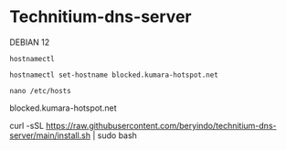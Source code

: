 # Technitium-dns-server
DEBIAN 12

```
hostnamectl
```
```
hostnamectl set-hostname blocked.kumara-hotspot.net
```
```
nano /etc/hosts
```
blocked.kumara-hotspot.net

curl -sSL https://raw.githubusercontent.com/beryindo/technitium-dns-server/main/install.sh | sudo bash
